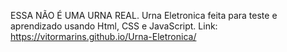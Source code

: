 ESSA NÃO É UMA URNA REAL. Urna Eletronica feita para teste e aprendizado usando Html, CSS e JavaScript. Link: https://vitormarins.github.io/Urna-Eletronica/
